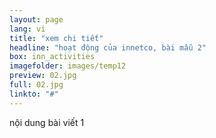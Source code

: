```yaml
---
layout: page
lang: vi
title: "xem chi tiết"
headline: "hoạt động của innetco, bài mẫu 2"
box: inn_activities
imagefolder: images/temp12
preview: 02.jpg
full: 02.jpg
linkto: "#"
---
```


nội dung bài viết 1